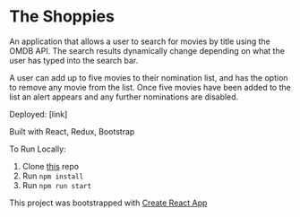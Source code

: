 # The Shoppies

An application that allows a user to search for movies by title using the OMDB API. The search results dynamically change depending on what the user has typed into the search bar. 

A user can add up to five movies to their nomination list, and has the option to remove any movie from the list. Once five movies have been added to the list an alert appears and any further nominations are disabled.

Deployed: [link]

Built with React, Redux, Bootstrap

To Run Locally:
1. Clone [this](https://github.com/nesarazui/shoppies) repo
2. Run `npm install`
2. Run `npm run start`

This project was bootstrapped with [Create React App](https://github.com/facebook/create-react-app)
